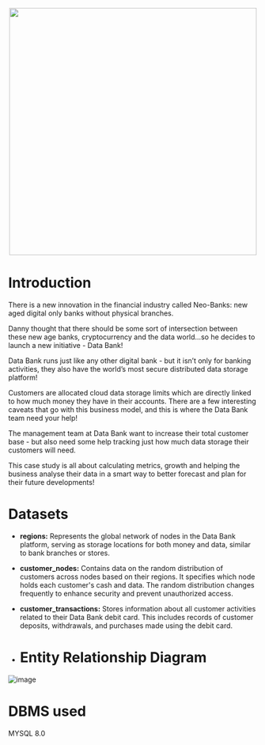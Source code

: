 <p align='center'>
<img src = "https://github.com/shivin316/8_Week_SQL_Challenge/assets/122541994/435ce4d1-4c94-48a2-b41f-450449a3c195" width='500'>
</p>


<h1>Introduction</h1>

There is a new innovation in the financial industry called Neo-Banks: new aged digital only banks without physical branches.

Danny thought that there should be some sort of intersection between these new age banks, cryptocurrency and the data world…so he decides to launch a new initiative - Data Bank!

Data Bank runs just like any other digital bank - but it isn’t only for banking activities, they also have the world’s most secure distributed data storage platform!

Customers are allocated cloud data storage limits which are directly linked to how much money they have in their accounts. There are a few interesting caveats that go with this business model, and this is where the Data Bank team need your help!

The management team at Data Bank want to increase their total customer base - but also need some help tracking just how much data storage their customers will need.

This case study is all about calculating metrics, growth and helping the business analyse their data in a smart way to better forecast and plan for their future developments!

<h1>Datasets</h1>

- **regions:** Represents the global network of nodes in the Data Bank platform, serving as storage locations for both money and data, similar to bank branches or stores.

- **customer_nodes:** Contains data on the random distribution of customers across nodes based on their regions. It specifies which node holds each customer's cash and data. The random distribution changes frequently to enhance security and prevent unauthorized access.

- **customer_transactions:** Stores information about all customer activities related to their Data Bank debit card. This includes records of customer deposits, withdrawals, and purchases made using the debit card.

- <h1>Entity Relationship Diagram</h1>

![image](https://github.com/shivin316/8_Week_SQL_Challenge/assets/122541994/cdbab12b-301f-4d59-8d5f-0053abc693af)

<h1>DBMS used</h1>

MYSQL 8.0
